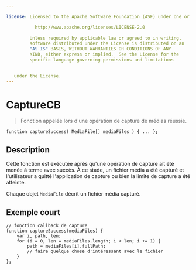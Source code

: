 ```yaml
---

license: Licensed to the Apache Software Foundation (ASF) under one or more contributor license agreements. See the NOTICE file distributed with this work for additional information regarding copyright ownership. The ASF licenses this file to you under the Apache License, Version 2.0 (the "License"); you may not use this file except in compliance with the License. You may obtain a copy of the License at

           http://www.apache.org/licenses/LICENSE-2.0
    
         Unless required by applicable law or agreed to in writing,
         software distributed under the License is distributed on an
         "AS IS" BASIS, WITHOUT WARRANTIES OR CONDITIONS OF ANY
         KIND, either express or implied.  See the License for the
         specific language governing permissions and limitations
    

   under the License.
---
```


# CaptureCB

> Fonction appelée lors d'une opération de capture de médias réussie.

    function captureSuccess( MediaFile[] mediaFiles ) { ... };
    

## Description

Cette fonction est exécutée après qu'une opération de capture ait été menée à terme avec succès. À ce stade, un fichier média a été capturé et l'utilisateur a quitté l'application de capture ou bien la limite de capture a été atteinte.

Chaque objet `MediaFile` décrit un fichier média capturé.

## Exemple court

    // fonction callback de capture
    function captureSuccess(mediaFiles) {
        var i, path, len;
        for (i = 0, len = mediaFiles.length; i < len; i += 1) {
            path = mediaFiles[i].fullPath;
            // faire quelque chose d'intéressant avec le fichier
        }
    };